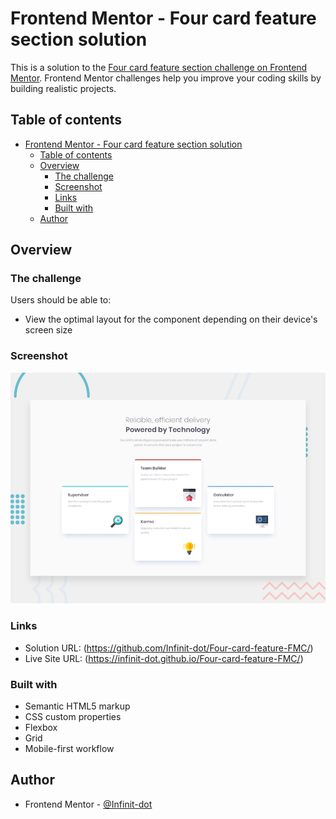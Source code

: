 # Frontend Mentor - Four card feature section solution

This is a solution to the [Four card feature section challenge on Frontend Mentor](https://www.frontendmentor.io/challenges/four-card-feature-section-weK1eFYK). Frontend Mentor challenges help you improve your coding skills by building realistic projects.

## Table of contents

- [Frontend Mentor - Four card feature section solution](#frontend-mentor---four-card-feature-section-solution)
  - [Table of contents](#table-of-contents)
  - [Overview](#overview)
    - [The challenge](#the-challenge)
    - [Screenshot](#screenshot)
    - [Links](#links)
    - [Built with](#built-with)
  - [Author](#author)

## Overview

### The challenge

Users should be able to:

- View the optimal layout for the component depending on their device's screen size

### Screenshot

![Four card feature](https://github.com/Infinit-dot/Four-card-feature-FMC/blob/main/design/desktop-preview.jpg?raw=true)

### Links

- Solution URL: (<https://github.com/Infinit-dot/Four-card-feature-FMC/>)
- Live Site URL: (<https://infinit-dot.github.io/Four-card-feature-FMC/>)

### Built with

- Semantic HTML5 markup
- CSS custom properties
- Flexbox
- Grid
- Mobile-first workflow

## Author

- Frontend Mentor - [@Infinit-dot](https://www.frontendmentor.io/profile/Infinit-dot)

